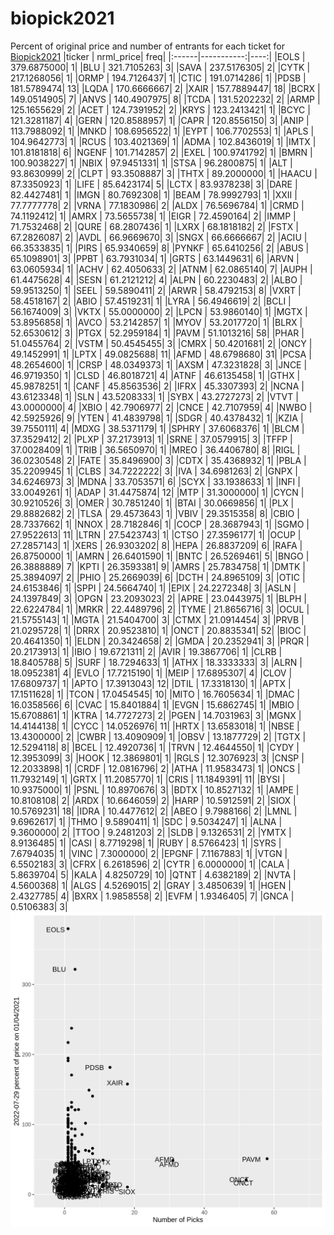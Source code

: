 # biopick2021
Percent of original price and number of entrants for each ticket for [Biopick2021](https://twitter.com/hashtag/Biopick2021)
|ticker |  nrml_price| freq|
|:------|-----------:|----:|
|EOLS   | 379.6875000|    1|
|BLU    | 321.7105263|    3|
|SAVA   | 237.5176305|    2|
|CYTK   | 217.1268056|    1|
|ORMP   | 194.7126437|    1|
|CTIC   | 191.0714286|    1|
|PDSB   | 181.5789474|   13|
|LQDA   | 170.6666667|    2|
|XAIR   | 157.7889447|   18|
|BCRX   | 149.0514905|    7|
|ANVS   | 140.4907975|    8|
|TCDA   | 131.5202232|    2|
|ARMP   | 125.1655629|    2|
|ACET   | 124.7391952|    2|
|KRYS   | 123.2413421|    1|
|BCYC   | 121.3281187|    4|
|GERN   | 120.8588957|    1|
|CAPR   | 120.8556150|    3|
|ANIP   | 113.7988092|    1|
|MNKD   | 108.6956522|    1|
|EYPT   | 106.7702553|    1|
|APLS   | 104.9642773|    1|
|RCUS   | 103.4021369|    1|
|ADMA   | 102.8436019|    1|
|IMTX   | 101.8181818|    6|
|NGENF  | 101.7142857|    2|
|EXEL   | 100.9741792|    1|
|BMRN   | 100.9038227|    1|
|NBIX   |  97.9451331|    1|
|STSA   |  96.2800875|    1|
|ALT    |  93.8630999|    2|
|CLPT   |  93.3508887|    3|
|THTX   |  89.2000000|    1|
|HAACU  |  87.3350923|    1|
|LIFE   |  85.6423174|    5|
|LCTX   |  83.9378238|    3|
|DARE   |  82.4427481|    1|
|IMGN   |  80.7692308|    1|
|BEAM   |  78.9992793|    1|
|XXII   |  77.7777778|    2|
|VRNA   |  77.1830986|    2|
|ALDX   |  76.5696784|    1|
|CRMD   |  74.1192412|    1|
|AMRX   |  73.5655738|    1|
|EIGR   |  72.4590164|    2|
|IMMP   |  71.7532468|    2|
|QURE   |  68.2807436|    1|
|LXRX   |  68.1818182|    2|
|FSTX   |  67.2826087|    2|
|AVDL   |  66.9669670|    3|
|SNGX   |  66.6666667|    2|
|ACIU   |  66.3533835|    1|
|PIRS   |  65.9340659|    8|
|PYNKF  |  65.6410256|    2|
|ABUS   |  65.1098901|    3|
|PPBT   |  63.7931034|    1|
|GRTS   |  63.1449631|    6|
|ARVN   |  63.0605934|    1|
|ACHV   |  62.4050633|    2|
|ATNM   |  62.0865140|    7|
|AUPH   |  61.4475628|    4|
|SESN   |  61.2121212|    4|
|ALPN   |  60.2230483|    2|
|ALBO   |  59.9513250|    1|
|SEEL   |  59.5890411|    2|
|ARWR   |  58.4792153|    8|
|VXRT   |  58.4518167|    2|
|ABIO   |  57.4519231|    1|
|LYRA   |  56.4946619|    2|
|BCLI   |  56.1674009|    3|
|VKTX   |  55.0000000|    2|
|LPCN   |  53.9860140|    1|
|MGTX   |  53.8956858|    1|
|AVCO   |  53.2142857|    1|
|MYOV   |  53.2017720|    1|
|BLRX   |  52.6530612|    3|
|PTGX   |  52.2959184|    1|
|PAVM   |  51.1013216|   58|
|PHAR   |  51.0455764|    2|
|VSTM   |  50.4545455|    3|
|CMRX   |  50.4201681|    2|
|ONCY   |  49.1452991|    1|
|LPTX   |  49.0825688|   11|
|AFMD   |  48.6798680|   31|
|PCSA   |  48.2654600|    1|
|CRSP   |  48.0349373|    1|
|AXSM   |  47.3231828|    3|
|JNCE   |  46.9719350|    1|
|CLSD   |  46.8018721|    4|
|ATNF   |  46.6135458|    1|
|GTHX   |  45.9878251|    1|
|CANF   |  45.8563536|    2|
|IFRX   |  45.3307393|    2|
|NCNA   |  43.6123348|    1|
|SLN    |  43.5208333|    1|
|SYBX   |  43.2727273|    2|
|VTVT   |  43.0000000|    4|
|XBIO   |  42.7906977|    2|
|CNCE   |  42.7107959|    4|
|NWBO   |  42.5925926|    9|
|YTEN   |  41.4839798|    1|
|SDGR   |  40.4378432|    1|
|KZIA   |  39.7550111|    4|
|MDXG   |  38.5371179|    1|
|SPHRY  |  37.6068376|    1|
|BLCM   |  37.3529412|    2|
|PLXP   |  37.2173913|    1|
|SRNE   |  37.0579915|    3|
|TFFP   |  37.0028409|    1|
|TRIB   |  36.5650970|    1|
|MREO   |  36.4406780|    8|
|RIGL   |  36.0230548|    2|
|FATE   |  35.8496900|    3|
|CDTX   |  35.4368932|    1|
|PBLA   |  35.2209945|    1|
|CLBS   |  34.7222222|    3|
|IVA    |  34.6981263|    2|
|GNPX   |  34.6246973|    3|
|MDNA   |  33.7053571|    6|
|SCYX   |  33.1938633|    1|
|INFI   |  33.0049261|    1|
|ADAP   |  31.4475874|   12|
|MTP    |  31.3000000|    1|
|CYCN   |  30.9210526|    3|
|OMER   |  30.7851240|    1|
|BTAI   |  30.0669856|    1|
|PLX    |  29.8882682|    2|
|TLSA   |  29.4573643|    1|
|VBIV   |  29.3515358|    8|
|CBIO   |  28.7337662|    1|
|NNOX   |  28.7182846|    1|
|COCP   |  28.3687943|    1|
|SGMO   |  27.9522613|   11|
|LTRN   |  27.5423743|    1|
|CTSO   |  27.3596177|    1|
|OCUP   |  27.2857143|    1|
|XERS   |  26.9303202|    8|
|HEPA   |  26.8837209|    6|
|RAFA   |  26.8750000|    1|
|AMRN   |  26.6401590|    1|
|BNTC   |  26.5269461|    5|
|BNGO   |  26.3888889|    7|
|KPTI   |  26.3593381|    9|
|AMRS   |  25.7834758|    1|
|DMTK   |  25.3894097|    2|
|PHIO   |  25.2669039|    6|
|DCTH   |  24.8965109|    3|
|OTIC   |  24.6153846|    1|
|SPPI   |  24.5664740|    1|
|EPIX   |  24.2272348|    3|
|ASLN   |  24.1397849|    3|
|OPGN   |  23.2093023|    2|
|APRE   |  23.0443975|    1|
|BLPH   |  22.6224784|    1|
|MRKR   |  22.4489796|    2|
|TYME   |  21.8656716|    3|
|OCUL   |  21.5755143|    1|
|MGTA   |  21.5404700|    3|
|CTMX   |  21.0914454|    3|
|PRVB   |  21.0295728|    1|
|DRRX   |  20.9523810|    1|
|ONCT   |  20.8835341|   52|
|BIOC   |  20.4641350|    1|
|ELDN   |  20.3424658|    2|
|GMDA   |  20.2352941|    3|
|PRQR   |  20.2173913|    1|
|IBIO   |  19.6721311|    2|
|AVIR   |  19.3867706|    1|
|CLRB   |  18.8405788|    5|
|SURF   |  18.7294633|    1|
|ATHX   |  18.3333333|    3|
|ALRN   |  18.0952381|    4|
|EVLO   |  17.7215190|    1|
|MEIP   |  17.6895307|    4|
|CLOV   |  17.6809737|    1|
|APTO   |  17.3913043|   12|
|DTIL   |  17.3318130|    1|
|APTX   |  17.1511628|    1|
|TCON   |  17.0454545|   10|
|MITO   |  16.7605634|    1|
|DMAC   |  16.0358566|    6|
|CVAC   |  15.8401884|    1|
|EVGN   |  15.6862745|    1|
|MBIO   |  15.6708861|    1|
|KTRA   |  14.7727273|    2|
|PGEN   |  14.7031963|    3|
|MGNX   |  14.4144138|    1|
|CYCC   |  14.0526976|   11|
|HRTX   |  13.6583018|    1|
|NBSE   |  13.4300000|    2|
|CWBR   |  13.4090909|    1|
|OBSV   |  13.1877729|    2|
|TGTX   |  12.5294118|    8|
|BCEL   |  12.4920736|    1|
|TRVN   |  12.4644550|    1|
|CYDY   |  12.3953099|    3|
|HOOK   |  12.3869801|    1|
|RGLS   |  12.3076923|    3|
|CNSP   |  12.2033898|    1|
|CRDF   |  12.0816796|    2|
|ATHA   |  11.9583473|    1|
|ONCS   |  11.7932149|    1|
|GRTX   |  11.2085770|    1|
|CRIS   |  11.1849391|   11|
|BYSI   |  10.9375000|    1|
|PSNL   |  10.8970676|    3|
|BDTX   |  10.8527132|    1|
|AMPE   |  10.8108108|    2|
|ARDX   |  10.6646059|    2|
|HARP   |  10.5912591|    2|
|SIOX   |  10.5769231|   18|
|IDRA   |  10.4477612|    2|
|ABEO   |   9.7988166|    2|
|LMNL   |   9.6962617|    1|
|THMO   |   9.5890411|    1|
|SDC    |   9.5034247|    1|
|ALNA   |   9.3600000|    2|
|TTOO   |   9.2481203|    2|
|SLDB   |   9.1326531|    2|
|YMTX   |   8.9136485|    1|
|CASI   |   8.7719298|    1|
|RUBY   |   8.5766423|    1|
|SYRS   |   7.6794035|    1|
|VINC   |   7.3000000|    2|
|EPGNF  |   7.1167883|    1|
|VTGN   |   6.5502183|    3|
|CFRX   |   6.2618596|    2|
|CYTR   |   6.0000000|    1|
|CALA   |   5.8639704|    5|
|KALA   |   4.8250729|   10|
|QTNT   |   4.6382189|    2|
|NVTA   |   4.5600368|    1|
|ALGS   |   4.5269015|    2|
|GRAY   |   3.4850639|    1|
|HGEN   |   2.4327785|    4|
|BXRX   |   1.9858558|    2|
|EVFM   |   1.9346405|    7|
|GNCA   |   0.5106383|    3|
![retvspicks](biopicks.png?raw=true)
